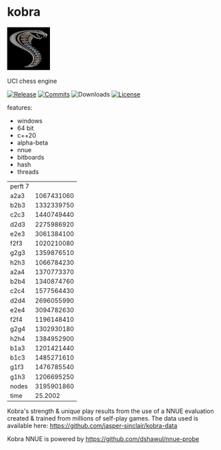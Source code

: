 # kobra

![alt tag](https://raw.githubusercontent.com/jasper-sinclair/kobra/main/src/kobra.png)

UCI chess engine

  [![Release][release-badge]][release-link]
  [![Commits][commits-badge]][commits-link]
  ![Downloads][downloads-badge]
  [![License][license-badge]][license-link]
  
features:
- windows
- 64 bit
- c++20
- alpha-beta
- nnue
- bitboards
- hash
- threads

|       |       |
|-------|------ |
|perft 7||  
|a2a3|1067431060|
|b2b3|1332339750|
|c2c3|1440749440|
|d2d3|2275986920|
|e2e3|3061384100|
|f2f3|1020210080|
|g2g3|1359876510|
|h2h3|1066784230|
|a2a4|1370773370|
|b2b4|1340874760|
|c2c4|1577564430|
|d2d4|2696055990|
|e2e4|3094782630|
|f2f4|1196148410|
|g2g4|1302930180|
|h2h4|1384952900|
|b1a3|1201421440|
|b1c3|1485271610|
|g1f3|1476785540|
|g1h3|1206695250|
|nodes|3195901860|
|time|25.2002|

Kobra's strength & unique play results from the use of a NNUE evaluation created & trained from millions of self-play games.
The data used is available here: https://github.com/jasper-sinclair/kobra-data

Kobra NNUE is powered by https://github.com/dshawul/nnue-probe

[license-badge]:https://img.shields.io/github/license/jasper-sinclair/kobra?style=for-the-badge&label=license&color=success
[license-link]:https://github.com/jasper-sinclair/kobra/blob/main/LICENSE
[release-badge]:https://img.shields.io/github/v/release/jasper-sinclair/kobra?style=for-the-badge&label=official%20release
[release-link]:https://github.com/jasper-sinclair/kobra/releases/latest
[commits-badge]:https://img.shields.io/github/commits-since/jasper-sinclair/kobra/latest?style=for-the-badge
[commits-link]:https://github.com/jasper-sinclair/kobra/commits/main
[downloads-badge]:https://img.shields.io/github/downloads/jasper-sinclair/kobra/total?color=success&style=for-the-badge
